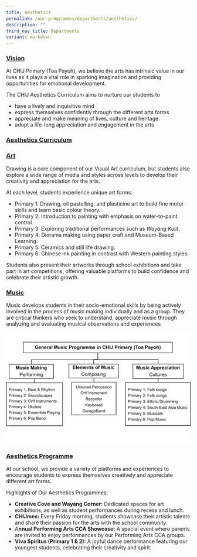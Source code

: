 ```yaml
---
title: Aesthetics
permalink: /our-programmes/departments/aesthetics/
description: ""
third_nav_title: Departments
variant: markdown
---
```

### **<u>Vision</u>**

At CHIJ Primary (Toa Payoh), we believe the arts has intrinsic value in our lives as it plays a vital role in sparking imagination and providing opportunities for emotional development. 

The CHIJ Aesthetics Curriculum aims to nurture our students to
*   have a lively and inquisitive mind 
*   express themselves confidently through the different arts forms
*   appreciate and make meaning of lives, culture and heritage
*   adopt a life-long appreciation and engagement in the arts

### **<u>Aesthetics Curriculum</u>**
### **<u>Art</u>**
Drawing is a core component of our Visual Art curriculum, but students also explore a wide range of media and styles across levels to develop their creativity and appreciation for the arts.

At each level, students experience unique art forms:

*	Primary 1:  Drawing, oil pastelling, and plasticine art to build fine motor skills and learn basic colour theory.
*	Primary 2:  Introduction to painting with emphasis on water-to-paint control.
*	Primary 3:  Exploring traditional performances such as *Wayang Kulit*.
*	Primary 4:  Diorama making using paper craft and Museum-Based Learning.
*	Primary 5:  Ceramics and still life drawing.
*	Primary 6:  Chinese ink painting in contrast with Western painting styles.

Students also present their artworks through school exhibitions and take part in art competitions, offering valuable platforms to build confidence and celebrate their artistic growth.

### **<u>Music</u>**
Music develops students in their socio-emotional skills by being actively involved in the process of music making individually and as a group. They are critical thinkers who seek to understand, appreciate music through analyzing and evaluating musical observations and experiences

![](/images/Picture3.jpg)

### **<u>Aesthetics Programme</u>**

At our school, we provide a variety of platforms and experiences to encourage students to express themselves creatively and appreciate different art forms.

Highlights of Our Aesthetics Programmes:
* **Creative Cove and Wayang Corner:**  Dedicated spaces for art exhibitions, as well as student performances during recess and lunch.
* **CHIJmes:**  Every Friday morning, students showcase their artistic talents and share their passion for the arts with the school community.
* A**nnual Performing Arts CCA Showcase:**  A special event where parents are invited to enjoy performances by our Performing Arts CCA groups.
* **Viva Spiritus (Primary 1 &amp; 2):**  A joyful dance performance featuring our youngest students, celebrating their creativity and spirit.